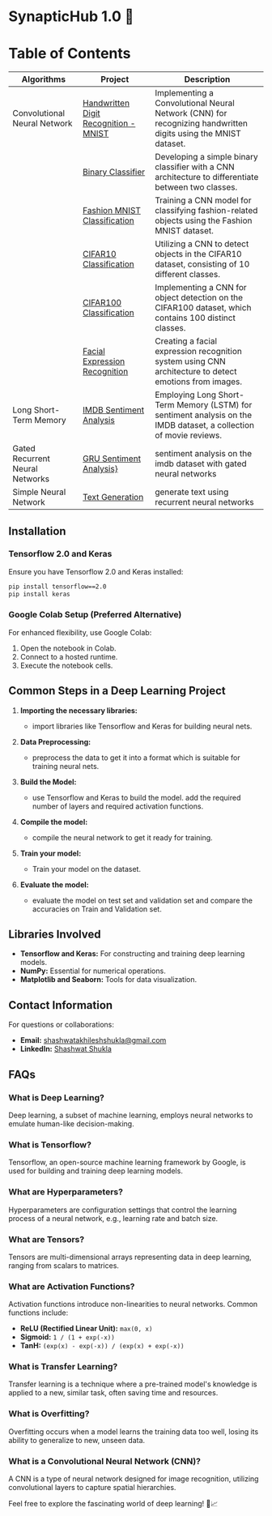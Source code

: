# SynapticHub 1.0 🚀

# Table of Contents

| Algorithms                    | Project                                                                                                   | Description                                                                                                 |
| --------------------------   | --------------------------------------------------------------------------------------------------------- | ----------------------------------------------------------------------------------------------------------- |
| Convolutional Neural Network | [Handwritten Digit Recognition - MNIST](https://github.com/Shashwat-Akhilesh-Shukla/Synaptic-Hub-1.0/blob/main/MNIST_DIGIT_RECOGNITION.ipynb)             | Implementing a Convolutional Neural Network (CNN) for recognizing handwritten digits using the MNIST dataset.                                       |
|  | [Binary Classifier](https://github.com/Shashwat-Akhilesh-Shukla/Synaptic-Hub-1.0/blob/main/cnn_binary_classifier.py)                       | Developing a simple binary classifier with a CNN architecture to differentiate between two classes.                                      |
| | [Fashion MNIST Classification](https://github.com/Shashwat-Akhilesh-Shukla/Synaptic-Hub-1.0/blob/main/fashion_mnist_cnn_classification.py) | Training a CNN model for classifying fashion-related objects using the Fashion MNIST dataset.                                            |
|  | [CIFAR10 Classification](https://github.com/Shashwat-Akhilesh-Shukla/Synaptic-Hub-1.0/blob/main/cifar10_cnn_classification.py)                   | Utilizing a CNN to detect objects in the CIFAR10 dataset, consisting of 10 different classes.                                               |
|  | [CIFAR100 Classification](https://github.com/Shashwat-Akhilesh-Shukla/Synaptic-Hub-1.0/blob/main/cnn_cifar100.py)                                                       | Implementing a CNN for object detection on the CIFAR100 dataset, which contains 100 distinct classes.                                        |
|  | [Facial Expression Recognition](https://github.com/Shashwat-Akhilesh-Shukla/Synaptic-Hub-1.0/blob/main/facial_expression_recognition.py)            | Creating a facial expression recognition system using CNN architecture to detect emotions from images.                                       |
| Long Short-Term Memory       | [IMDB Sentiment Analysis](https://github.com/Shashwat-Akhilesh-Shukla/Synaptic-Hub-1.0/blob/main/lstm_imdb_sentiment_analysis.py)               | Employing Long Short-Term Memory (LSTM) for sentiment analysis on the IMDB dataset, a collection of movie reviews.                           |
| Gated Recurrent Neural Networks | [GRU Sentiment Analysis}](https://github.com/Shashwat-Akhilesh-Shukla/Synaptic-Hub-1.0/blob/main/imdb_GRU.ipynb) | sentiment analysis on the imdb dataset with gated neural networks|
| Simple Neural Network | [Text Generation](https://github.com/Shashwat-Akhilesh-Shukla/Synaptic-Hub-1.0/blob/main/RNN_Text_Generation.ipynb) | generate text using recurrent neural networks|










## Installation

### Tensorflow 2.0 and Keras

Ensure you have Tensorflow 2.0 and Keras installed:

```bash
pip install tensorflow==2.0
pip install keras
```

### Google Colab Setup (Preferred Alternative)

For enhanced flexibility, use Google Colab:

1. Open the notebook in Colab.
2. Connect to a hosted runtime.
3. Execute the notebook cells.

## Common Steps in a Deep Learning Project

1. **Importing the necessary libraries:**
   - import libraries like Tensorflow and Keras for building neural nets.

2. **Data Preprocessing:**
   - preprocess the data to get it into a format which is suitable for training neural nets.

3. **Build the Model:**
   - use Tensorflow and Keras to build the model. add the required number of layers and required activation functions.

4. **Compile the model:**
   - compile the neural network to get it ready for training.

5. **Train your model:**
   - Train your model on the dataset.

6. **Evaluate the model:**
   - evaluate the model on test set and validation set and compare the accuracies on Train and Validation set.

## Libraries Involved

- **Tensorflow and Keras:** For constructing and training deep learning models.
- **NumPy:** Essential for numerical operations.
- **Matplotlib and Seaborn:** Tools for data visualization.

## Contact Information

For questions or collaborations:

- **Email:** shashwatakhileshshukla@gmail.com
- **LinkedIn:** [Shashwat Shukla](https://www.linkedin.com/in/shashwat-shukla-2a90a525b/)

## FAQs

### What is Deep Learning?

Deep learning, a subset of machine learning, employs neural networks to emulate human-like decision-making.

### What is Tensorflow?

Tensorflow, an open-source machine learning framework by Google, is used for building and training deep learning models.

### What are Hyperparameters?

Hyperparameters are configuration settings that control the learning process of a neural network, e.g., learning rate and batch size.

### What are Tensors?

Tensors are multi-dimensional arrays representing data in deep learning, ranging from scalars to matrices.

### What are Activation Functions?

Activation functions introduce non-linearities to neural networks. Common functions include:
- **ReLU (Rectified Linear Unit):** `max(0, x)`
- **Sigmoid:** `1 / (1 + exp(-x))`
- **TanH:** `(exp(x) - exp(-x)) / (exp(x) + exp(-x))`

### What is Transfer Learning?

Transfer learning is a technique where a pre-trained model's knowledge is applied to a new, similar task, often saving time and resources.

### What is Overfitting?

Overfitting occurs when a model learns the training data too well, losing its ability to generalize to new, unseen data.

### What is a Convolutional Neural Network (CNN)?

A CNN is a type of neural network designed for image recognition, utilizing convolutional layers to capture spatial hierarchies.

Feel free to explore the fascinating world of deep learning! 🤖📈
